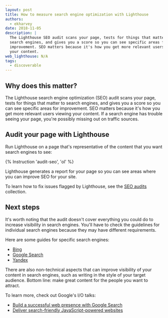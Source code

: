 ```yaml
---
layout: post
title: How to measure search engine optimization with Lighthouse
authors:
  - ekharvey
date: 2018-11-05
description: |
  The Lighthouse SEO audit scans your page, tests for things that matter to
  search engines, and gives you a score so you can see specific areas for
  improvement. SEO matters because it's how you get more relevant users viewing
  your content.
web_lighthouse: N/A
tags:
  - discoverable
---
```


## Why does this matter?

The Lighthouse search engine optimization (SEO) audit scans your page, tests for
things that matter to search engines, and gives you a score so you can see
specific areas for improvement. SEO matters because it's how you get more
relevant users viewing your content. If a search engine has trouble seeing your
page, you're possibly missing out on traffic sources.

## Audit your page with Lighthouse

Run Lighthouse on a page that's representative of the content that you want
search engines to see:

{% Instruction 'audit-seo', 'ol' %}

Lighthouse generates a report for your page so you can see areas where you can
improve SEO for your site.

To learn how to fix issues flagged by Lighthouse, see the
[SEO audits](/lighthouse-seo) collection.

## Next steps

It's worth noting that the audit doesn't cover everything you could do to
increase visibility in search engines. You'll have to check the guidelines for
individual search engines because they may have different requirements.

Here are some guides for specific search engines:
- [Bing](https://www.bing.com/webmaster/help/webmaster-guidelines-30fba23a)
- [Google Search](https://support.google.com/webmasters/answer/35769)
- [Yandex](https://webmaster.yandex.com/)

There are also non-technical aspects that can improve visibility of your content
in search engines, such as writing in the style of your target audience. Bottom
line: make great content for the people you want to attract.

To learn more, check out Google's I/O talks:

- [Build a successful web presence with Google Search](https://www.youtube.com/watch?v=NO-sdBzb1Hc)
- [Deliver search-friendly JavaScript-powered websites](https://www.youtube.com/watch?v=PFwUbgvpdaQ)
